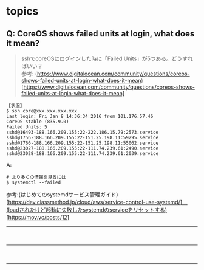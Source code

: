 # topics

## Q: CoreOS shows failed units at login, what does it mean?
> sshでcoreOSにログインした時に「Failed Units」が5つある。どうすればいい？  
参考: (https://www.digitalocean.com/community/questions/coreos-shows-failed-units-at-login-what-does-it-mean)[https://www.digitalocean.com/community/questions/coreos-shows-failed-units-at-login-what-does-it-mean]  
```
【状況】
$ ssh core@xxx.xxx.xxx.xxx
Last login: Fri Jan 8 14:36:34 2016 from 101.176.57.46
CoreOS stable (835.9.0)
Failed Units: 5
sshd@16493-188.166.209.155:22-222.186.15.79:2573.service
sshd@1756-188.166.209.155:22-151.25.198.11:59295.service
sshd@1766-188.166.209.155:22-151.25.198.11:55062.service
sshd@23027-188.166.209.155:22-111.74.239.61:2490.service
sshd@23028-188.166.209.155:22-111.74.239.61:2039.service
```

A: 
```
# より多くの情報を見るには
$ systemctl --failed

```
参考:(はじめてのsystemdサービス管理ガイド)[https://dev.classmethod.jp/cloud/aws/service-control-use-systemd/]　(loadされたけど起動に失敗したsystemdのserviceをリセットする)[https://mov.vc/posts/12]
　  
- - - 
　  
- - - 
　  
- - - 
　  






